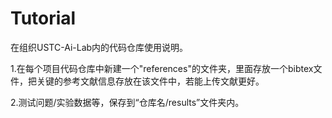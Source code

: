 # Tutorial
在组织USTC-Ai-Lab内的代码仓库使用说明。

1.在每个项目代码仓库中新建一个"references"的文件夹，里面存放一个bibtex文件，把关键的参考文献信息存放在该文件中，若能上传文献更好。

2.测试问题/实验数据等，保存到“仓库名/results”文件夹内。

